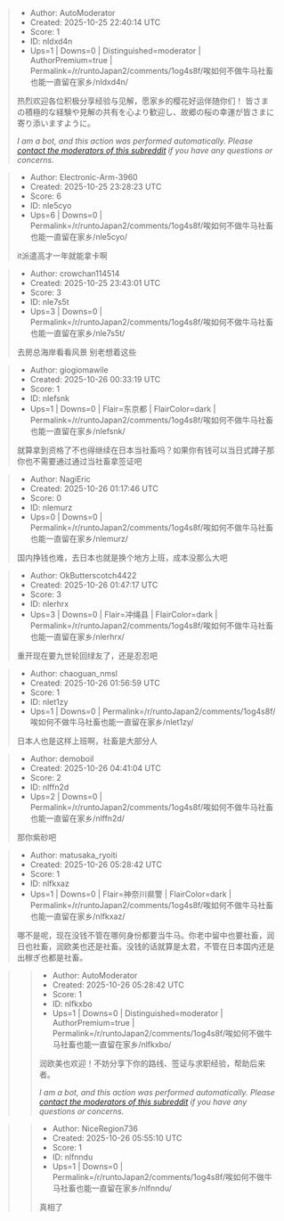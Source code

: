 > - Author: AutoModerator
> - Created: 2025-10-25 22:40:14 UTC
> - Score: 1
> - ID: nldxd4n
> - Ups=1 | Downs=0 | Distinguished=moderator | AuthorPremium=true | Permalink=/r/runtoJapan2/comments/1og4s8f/唉如何不做牛马社畜也能一直留在家乡/nldxd4n/
>
> 热烈欢迎各位积极分享经验与见解，愿家乡的樱花好运伴随你们！
> 皆さまの積極的な経験や見解の共有を心より歓迎し、故郷の桜の幸運が皆さまに寄り添いますように。
> 
> *I am a bot, and this action was performed automatically. Please [contact the moderators of this subreddit](/message/compose/?to=/r/runtoJapan2) if you have any questions or concerns.*

> - Author: Electronic-Arm-3960
> - Created: 2025-10-25 23:28:23 UTC
> - Score: 6
> - ID: nle5cyo
> - Ups=6 | Downs=0 | Permalink=/r/runtoJapan2/comments/1og4s8f/唉如何不做牛马社畜也能一直留在家乡/nle5cyo/
>
> it派遣高才一年就能拿卡啊

> - Author: crowchan114514
> - Created: 2025-10-25 23:43:01 UTC
> - Score: 3
> - ID: nle7s5t
> - Ups=3 | Downs=0 | Permalink=/r/runtoJapan2/comments/1og4s8f/唉如何不做牛马社畜也能一直留在家乡/nle7s5t/
>
> 去房总海岸看看风景 别老想着这些

> - Author: giogiomawile
> - Created: 2025-10-26 00:33:19 UTC
> - Score: 1
> - ID: nlefsnk
> - Ups=1 | Downs=0 | Flair=东京都 | FlairColor=dark | Permalink=/r/runtoJapan2/comments/1og4s8f/唉如何不做牛马社畜也能一直留在家乡/nlefsnk/
>
> 就算拿到资格了不也得继续在日本当社畜吗？如果你有钱可以当日式蹲子那你也不需要通过通过当社畜拿签证吧

> - Author: NagiEric
> - Created: 2025-10-26 01:17:46 UTC
> - Score: 0
> - ID: nlemurz
> - Ups=0 | Downs=0 | Permalink=/r/runtoJapan2/comments/1og4s8f/唉如何不做牛马社畜也能一直留在家乡/nlemurz/
>
> 国内挣钱也难，去日本也就是换个地方上班，成本没那么大吧

> - Author: OkButterscotch4422
> - Created: 2025-10-26 01:47:17 UTC
> - Score: 3
> - ID: nlerhrx
> - Ups=3 | Downs=0 | Flair=冲绳县 | FlairColor=dark | Permalink=/r/runtoJapan2/comments/1og4s8f/唉如何不做牛马社畜也能一直留在家乡/nlerhrx/
>
> 重开现在要九世轮回绿友了，还是忍忍吧

> - Author: chaoguan_nmsl
> - Created: 2025-10-26 01:56:59 UTC
> - Score: 1
> - ID: nlet1zy
> - Ups=1 | Downs=0 | Permalink=/r/runtoJapan2/comments/1og4s8f/唉如何不做牛马社畜也能一直留在家乡/nlet1zy/
>
> 日本人也是这样上班啊，社畜是大部分人

> - Author: demoboil
> - Created: 2025-10-26 04:41:04 UTC
> - Score: 2
> - ID: nlffn2d
> - Ups=2 | Downs=0 | Permalink=/r/runtoJapan2/comments/1og4s8f/唉如何不做牛马社畜也能一直留在家乡/nlffn2d/
>
> 那你紫砂吧

> - Author: matusaka_ryoiti
> - Created: 2025-10-26 05:28:42 UTC
> - Score: 1
> - ID: nlfkxaz
> - Ups=1 | Downs=0 | Flair=神奈川県警 | FlairColor=dark | Permalink=/r/runtoJapan2/comments/1og4s8f/唉如何不做牛马社畜也能一直留在家乡/nlfkxaz/
>
> 哪不是呢，现在没钱不管在哪何身份都要当牛马。你老中留中也要社畜，润日也社畜，润欧美也还是社畜。没钱的话就算是太君，不管在日本国内还是出稼ぎ也都是社畜。

>> - Author: AutoModerator
>> - Created: 2025-10-26 05:28:42 UTC
>> - Score: 1
>> - ID: nlfkxbo
>> - Ups=1 | Downs=0 | Distinguished=moderator | AuthorPremium=true | Permalink=/r/runtoJapan2/comments/1og4s8f/唉如何不做牛马社畜也能一直留在家乡/nlfkxbo/
>>
>> 润欧美也欢迎！不妨分享下你的路线、签证与求职经验，帮助后来者。
>> 
>> 
>> *I am a bot, and this action was performed automatically. Please [contact the moderators of this subreddit](/message/compose/?to=/r/runtoJapan2) if you have any questions or concerns.*

>> - Author: NiceRegion736
>> - Created: 2025-10-26 05:55:10 UTC
>> - Score: 1
>> - ID: nlfnndu
>> - Ups=1 | Downs=0 | Permalink=/r/runtoJapan2/comments/1og4s8f/唉如何不做牛马社畜也能一直留在家乡/nlfnndu/
>>
>> 真相了
